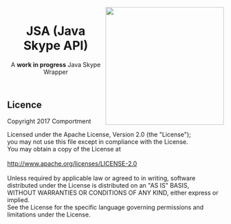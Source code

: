<!--

-->
<!DOCTYPE html>
<html>
<img src="https://github.com/Comportment/JSA/blob/master/branding/JSA_rounded.jpg?raw=true" align="right" height="275" width="275"/>
    <header>
        <h1>JSA (Java Skype API)</h1>
        <p>A <b>work in progress</b> Java Skype Wrapper</p>
    </header>
    <body>
        <h2>Licence</h2>
        <p>Copyright 2017 Comportment
        
Licensed under the Apache License, Version 2.0 (the "License"); <br />
you may not use this file except in compliance with the License. <br />
You may obtain a copy of the License at <br />                           
http://www.apache.org/licenses/LICENSE-2.0 <br />                                 
Unless required by applicable law or agreed to in writing, software<br />
distributed under the License is distributed on an "AS IS" BASIS, <br />
WITHOUT WARRANTIES OR CONDITIONS OF ANY KIND, either express or implied. <br />
See the License for the specific language governing permissions and <br />
limitations under the License. <br />
        </p>
    </body>
</html>
